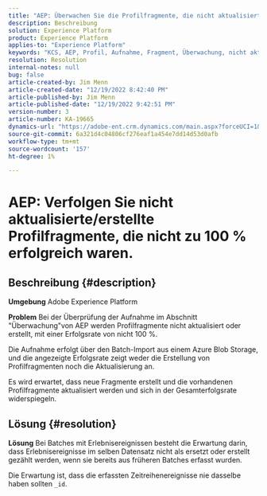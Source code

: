 ```yaml
---
title: "AEP: Überwachen Sie die Profilfragmente, die nicht aktualisiert/erstellt wurden und nicht zu 100 % erfolgreich sind."
description: Beschreibung
solution: Experience Platform
product: Experience Platform
applies-to: "Experience Platform"
keywords: "KCS, AEP, Profil, Aufnahme, Fragment, Überwachung, nicht aktualisiert, nicht erstellt, Erfolgsrate nicht 100 %, Adobe Experience Platform"
resolution: Resolution
internal-notes: null
bug: false
article-created-by: Jim Menn
article-created-date: "12/19/2022 8:42:40 PM"
article-published-by: Jim Menn
article-published-date: "12/19/2022 9:42:51 PM"
version-number: 3
article-number: KA-19665
dynamics-url: "https://adobe-ent.crm.dynamics.com/main.aspx?forceUCI=1&pagetype=entityrecord&etn=knowledgearticle&id=d5588bab-dd7f-ed11-81ac-6045bd006704"
source-git-commit: 6a321d4c04806cf276eaf1a454e7dd14d53d0afb
workflow-type: tm+mt
source-wordcount: '157'
ht-degree: 1%

---
```


# AEP: Verfolgen Sie nicht aktualisierte/erstellte Profilfragmente, die nicht zu 100 % erfolgreich waren.

## Beschreibung {#description}


<b>Umgebung</b>
Adobe Experience Platform

<b>Problem</b>
Bei der Überprüfung der Aufnahme im Abschnitt &quot;Überwachung&quot;von AEP werden Profilfragmente nicht aktualisiert oder erstellt, mit einer Erfolgsrate von nicht 100 %.

Die Aufnahme erfolgt über den Batch-Import aus einem Azure Blob Storage, und die angezeigte Erfolgsrate zeigt weder die Erstellung von Profilfragmenten noch die Aktualisierung an.

Es wird erwartet, dass neue Fragmente erstellt und die vorhandenen Profilfragmente aktualisiert werden und sich in der Gesamterfolgsrate widerspiegeln.


## Lösung {#resolution}


<b>Lösung</b>
Bei Batches mit Erlebnisereignissen besteht die Erwartung darin, dass Erlebnisereignisse im selben Datensatz nicht als ersetzt oder erstellt gezählt werden, wenn sie bereits aus früheren Batches erfasst wurden.

Die Erwartung ist, dass die erfassten Zeitreihenereignisse nie dasselbe haben sollten `_id`.
